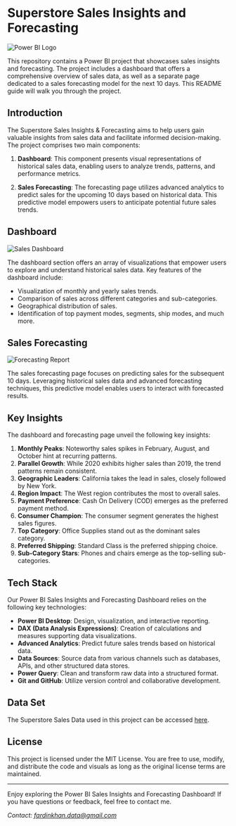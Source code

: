 # Superstore Sales Insights and Forecasting

![Power BI Logo](https://github.com/Fardin-Data/Superstore_Sales_Insights_and_Forecasting/assets/137788371/859c7273-cff2-4a63-9b2b-3cadde72d0dd)


This repository contains a Power BI project that showcases sales insights and forecasting. The project includes a dashboard that offers a comprehensive overview of sales data, as well as a separate page dedicated to a sales forecasting model for the next 10 days. This README guide will walk you through the project.

## Introduction

The Superstore Sales Insights & Forecasting aims to help users gain valuable insights from sales data and facilitate informed decision-making. The project comprises two main components:

1. **Dashboard**: This component presents visual representations of historical sales data, enabling users to analyze trends, patterns, and performance metrics.

2. **Sales Forecasting**: The forecasting page utilizes advanced analytics to predict sales for the upcoming 10 days based on historical data. This predictive model empowers users to anticipate potential future sales trends.

## Dashboard

![Sales Dashboard](https://github.com/Fardin-Data/Superstore_Sales_Insights_and_Forecasting/assets/137788371/275133a9-7973-44e9-8ebb-c6c77453afbb)


The dashboard section offers an array of visualizations that empower users to explore and understand historical sales data. Key features of the dashboard include:

- Visualization of monthly and yearly sales trends.
- Comparison of sales across different categories and sub-categories.
- Geographical distribution of sales.
- Identification of top payment modes, segments, ship modes, and much more.

## Sales Forecasting

![Forecasting Report](https://github.com/Fardin-Data/Superstore_Sales_Insights_and_Forecasting/assets/137788371/e6350e18-85e5-4961-9e61-f8b0243f679d)


The sales forecasting page focuses on predicting sales for the subsequent 10 days. Leveraging historical sales data and advanced forecasting techniques, this predictive model enables users to interact with forecasted results.

## Key Insights

The dashboard and forecasting page unveil the following key insights:

1. **Monthly Peaks**: Noteworthy sales spikes in February, August, and October hint at recurring patterns.
2. **Parallel Growth**: While 2020 exhibits higher sales than 2019, the trend patterns remain consistent.
3. **Geographic Leaders**: California takes the lead in sales, closely followed by New York.
4. **Region Impact**: The West region contributes the most to overall sales.
5. **Payment Preference**: Cash On Delivery (COD) emerges as the preferred payment method.
6. **Consumer Champion**: The consumer segment generates the highest sales figures.
7. **Top Category**: Office Supplies stand out as the dominant sales category.
8. **Preferred Shipping**: Standard Class is the preferred shipping choice.
9. **Sub-Category Stars**: Phones and chairs emerge as the top-selling sub-categories.

## Tech Stack

Our Power BI Sales Insights and Forecasting Dashboard relies on the following key technologies:

- **Power BI Desktop**: Design, visualization, and interactive reporting.
- **DAX (Data Analysis Expressions)**: Creation of calculations and measures supporting data visualizations.
- **Advanced Analytics**: Predict future sales trends based on historical data.
- **Data Sources**: Source data from various channels such as databases, APIs, and other structured data stores.
- **Power Query**: Clean and transform raw data into a structured format.
- **Git and GitHub**: Utilize version control and collaborative development.

## Data Set

The Superstore Sales Data used in this project can be accessed [here](https://drive.google.com/drive/folders/1t_r26xUjm5ZyEFFOF3AD1BmOvUgQaxd1?usp=sharing).

## License

This project is licensed under the MIT License. You are free to use, modify, and distribute the code and visuals as long as the original license terms are maintained.

---

Enjoy exploring the Power BI Sales Insights and Forecasting Dashboard! If you have questions or feedback, feel free to contact me.

*Contact: fardinkhan.data@gmail.com*
